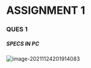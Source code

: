 #                         ASSIGNMENT 1

### QUES 1

##### SPECS IN PC

![image-20211124201914083](/home/aditya/snap/typora/42/.config/Typora/typora-user-images/image-20211124201914083.png)